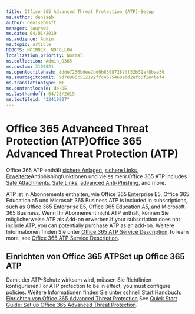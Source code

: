 ```yaml
---
title: Office 365 Advanced Threat Protection (ATP)-Setup
ms.author: deniseb
author: denisebmsft
manager: laurawi
ms.date: 04/01/2019
ms.audience: Admin
ms.topic: article
ROBOTS: NOINDEX, NOFOLLOW
localization_priority: Normal
ms.collection: Admin_O365
ms.custom: 3100021
ms.openlocfilehash: 8dde7236bdee2bd0b83087282ff32b32af8bae30
ms.sourcegitcommit: 9d78905c512192ffc4675468abd2efc5f2e4baf4
ms.translationtype: MT
ms.contentlocale: de-DE
ms.lasthandoff: 04/23/2019
ms.locfileid: "32419907"
---
```

# <a name="office-365-advanced-threat-protection-atp"></a><span data-ttu-id="d709a-102">Office 365 Advanced Threat Protection (ATP)</span><span class="sxs-lookup"><span data-stu-id="d709a-102">Office 365 Advanced Threat Protection (ATP)</span></span>

<span data-ttu-id="d709a-103">Office 365 ATP enthält [sichere Anlagen](https://docs.microsoft.com/office365/securitycompliance/atp-safe-attachments), [sichere Links](https://docs.microsoft.com/office365/securitycompliance/atp-safe-links), [Erweiterte](https://docs.microsoft.com/office365/securitycompliance/atp-anti-phishing)Antiphishingfunktionen und vieles mehr.</span><span class="sxs-lookup"><span data-stu-id="d709a-103">Office 365 ATP includes [Safe Attachments](https://docs.microsoft.com/office365/securitycompliance/atp-safe-attachments), [Safe Links](https://docs.microsoft.com/office365/securitycompliance/atp-safe-links), [advanced Anti-Phishing](https://docs.microsoft.com/office365/securitycompliance/atp-anti-phishing), and more.</span></span> 

<span data-ttu-id="d709a-104">ATP ist in Abonnements enthalten, wie Office 365 Enterprise E5, Office 365 Education a5 und Microsoft 365 Business.</span><span class="sxs-lookup"><span data-stu-id="d709a-104">ATP is included in subscriptions, such as Office 365 Enterprise E5, Office 365 Education A5, and Microsoft 365 Business.</span></span> <span data-ttu-id="d709a-105">Wenn Ihr Abonnement nicht ATP enthält, können Sie möglicherweise ATP als Add-on erwerben.</span><span class="sxs-lookup"><span data-stu-id="d709a-105">If your subscription does not include ATP, you can potentially purchase ATP as an add-on.</span></span> <span data-ttu-id="d709a-106">Weitere Informationen finden Sie unter [Office 365 ATP Service Description](https://docs.microsoft.com/office365/servicedescriptions/office-365-advanced-threat-protection-service-description).</span><span class="sxs-lookup"><span data-stu-id="d709a-106">To learn more, see [Office 365 ATP Service Description](https://docs.microsoft.com/office365/servicedescriptions/office-365-advanced-threat-protection-service-description).</span></span>

## <a name="set-up-office-365-atp"></a><span data-ttu-id="d709a-107">Einrichten von Office 365 ATP</span><span class="sxs-lookup"><span data-stu-id="d709a-107">Set up Office 365 ATP</span></span>

<span data-ttu-id="d709a-108">Damit der ATP-Schutz wirksam wird, müssen Sie Richtlinien konfigurieren.</span><span class="sxs-lookup"><span data-stu-id="d709a-108">For ATP protection to be in effect, you must configure policies.</span></span> <span data-ttu-id="d709a-109">Weitere Informationen finden Sie unter [schnell Start Handbuch: Einrichten von Office 365 Advanced Threat Protection](https://docs.microsoft.com/office365/securitycompliance/checklist-atp-setup).</span><span class="sxs-lookup"><span data-stu-id="d709a-109">See [Quick Start Guide: Set up Office 365 Advanced Threat Protection](https://docs.microsoft.com/office365/securitycompliance/checklist-atp-setup).</span></span>


